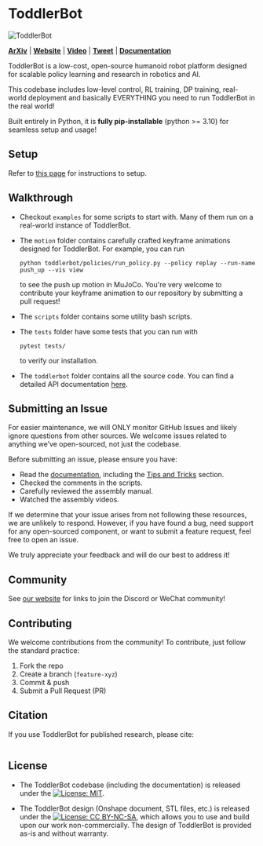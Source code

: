 # ToddlerBot

![ToddlerBot](docs/_static/banner.png)

**[ArXiv](https://arxiv.org/abs/YOUR_PAPER_ID)** |
**[Website](https://toddlerbot.github.io/)** |
**[Video](https://youtu.be/A43QxHSgLyM)** | 
**[Tweet](https://twitter.com/YOUR_TWEET)** |
**[Documentation](https://github.com/toddlerbot/toddlerbot.github.io/wiki)**

ToddlerBot is a low-cost, open-source humanoid robot platform designed for scalable policy learning and research in robotics and AI.

This codebase includes low-level control, RL training, DP training, real-world deployment and basically EVERYTHING you need to run ToddlerBot in the real world!

Built entirely in Python, it is **fully pip-installable** (python >= 3.10) for seamless setup and usage!


## Setup
Refer to [this page]() for instructions to setup.


## Walkthrough

- Checkout `examples` for some scripts to start with. Many of them run on a real-world instance of ToddlerBot.

- The `motion` folder contains carefully crafted keyframe animations designed for ToddlerBot. For example, you can run

    ```
    python toddlerbot/policies/run_policy.py --policy replay --run-name push_up --vis view
    ```

    to see the push up motion in MuJoCo. You're very welcome to contribute your keyframe animation to our repository by
    submitting a pull request!

- The `scripts` folder contains some utility bash scripts.

- The `tests` folder have some tests that you can run with 

    ```
    pytest tests/
    ``` 

    to verify our installation.

- The `toddlerbot` folder contains all the source code. You can find a detailed API documentation [here]().


## Submitting an Issue
For easier maintenance, we will ONLY monitor GitHub Issues and likely ignore questions from other sources.
We welcome issues related to anything we’ve open-sourced, not just the codebase.

Before submitting an issue, please ensure you have:
- Read the [documentation](), including the [Tips and Tricks]() section.
- Checked the comments in the scripts.
- Carefully reviewed the assembly manual.
- Watched the assembly videos.

If we determine that your issue arises from not following these resources, we are unlikely to respond. 
However, if you have found a bug, need support for any open-sourced component, or want to submit a feature request, 
feel free to open an issue.

We truly appreciate your feedback and will do our best to address it!

## Community

See [our website]() for links to join the Discord or WeChat community!

## Contributing  

We welcome contributions from the community! To contribute, just follow the standard practice:
1. Fork the repo  
2. Create a branch (`feature-xyz`)  
3. Commit & push  
4. Submit a Pull Request (PR)  

## Citation
If you use ToddlerBot for published research, please cite:
```

```

## License  

- The ToddlerBot codebase (including the documentation) is released under the [![License: MIT](https://img.shields.io/badge/License-MIT-blue.svg)](LICENSE).

- The ToddlerBot design (Onshape document, STL files, etc.) is released under the [![License: CC BY-NC-SA](https://img.shields.io/badge/License-CC%20BY--NC--SA-lightgrey.svg)](https://creativecommons.org/licenses/by-nc-sa/4.0/), which allows you to use and build upon our work non-commercially.
The design of ToddlerBot is provided as-is and without warranty.
